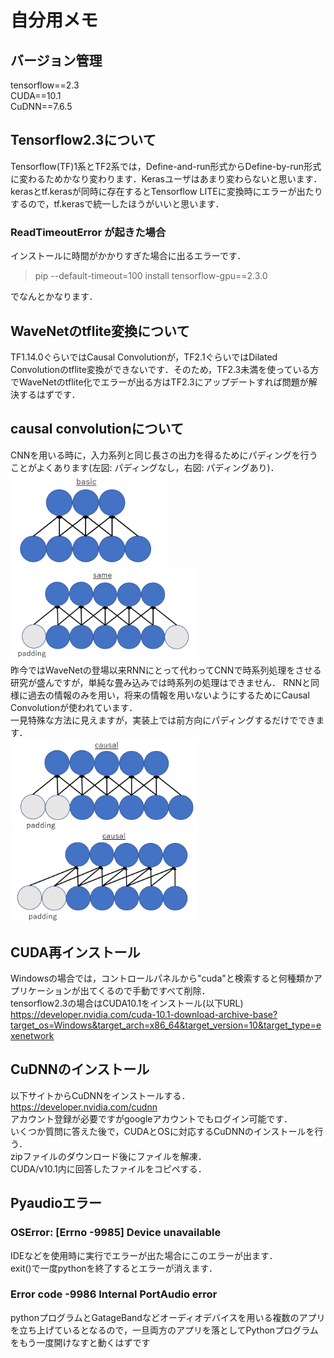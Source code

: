 # 自分用メモ

## バージョン管理
tensorflow==2.3 <br>
CUDA==10.1 <br>
CuDNN==7.6.5 <br>

## Tensorflow2.3について
Tensorflow(TF)1系とTF2系では，Define-and-run形式からDefine-by-run形式に変わるためかなり変わります．Kerasユーザはあまり変わらないと思います．kerasとtf.kerasが同時に存在するとTensorflow LITEに変換時にエラーが出たりするので，tf.kerasで統一したほうがいいと思います． <br>

### ReadTimeoutError が起きた場合
インストールに時間がかかりすぎた場合に出るエラーです．
> pip --default-timeout=100 install tensorflow-gpu==2.3.0 <br>

でなんとかなります．

## WaveNetのtflite変換について
TF1.14.0ぐらいではCausal Convolutionが，TF2.1ぐらいではDilated Convolutionのtflite変換ができないです．そのため，TF2.3未満を使っている方でWaveNetのtflite化でエラーが出る方はTF2.3にアップデートすれば問題が解決するはずです．

## causal convolutionについて
CNNを用いる時に，入力系列と同じ長さの出力を得るためにパディングを行うことがよくあります(左図: パディングなし，右図: パディングあり)．<br>
<img src="./fig/basic.png" width="250">  <img src="./fig/same.png" width="300"> <br>
昨今ではWaveNetの登場以来RNNにとって代わってCNNで時系列処理をさせる研究が盛んですが，単純な畳み込みでは時系列の処理はできません．
RNNと同様に過去の情報のみを用い，将来の情報を用いないようにするためにCausal Convolutionが使われています． <br>
一見特殊な方法に見えますが，実装上では前方向にパディングするだけでできます． <br>
<img src="./fig/causal.png" width="300"> <img src="./fig/causal2.png" width="300">

## CUDA再インストール
Windowsの場合では，コントロールパネルから"cuda"と検索すると何種類かアプリケーションが出てくるので手動ですべて削除．<br>
tensorflow2.3の場合はCUDA10.1をインストール(以下URL)<br>
https://developer.nvidia.com/cuda-10.1-download-archive-base?target_os=Windows&target_arch=x86_64&target_version=10&target_type=exenetwork

## CuDNNのインストール
以下サイトからCuDNNをインストールする． <br>
https://developer.nvidia.com/cudnn <br>
アカウント登録が必要ですがgoogleアカウントでもログイン可能です． <br>
いくつか質問に答えた後で，CUDAとOSに対応するCuDNNのインストールを行う． <br>
zipファイルのダウンロード後にファイルを解凍．<br>
CUDA/v10.1内に回答したファイルをコピペする．

## Pyaudioエラー

### OSError: [Errno -9985] Device unavailable
IDEなどを使用時に実行でエラーが出た場合にこのエラーが出ます．<br>
exit()で一度pythonを終了するとエラーが消えます．

### Error code -9986 Internal PortAudio error
pythonプログラムとGatageBandなどオーディオデバイスを用いる複数のアプリを立ち上げているとなるので，一旦両方のアプリを落としてPythonプログラムをもう一度開けなすと動くはずです
